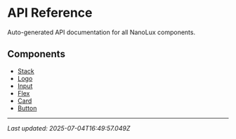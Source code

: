 # API Reference

Auto-generated API documentation for all NanoLux components.

## Components

- [Stack](./Stack.md)
- [Logo](./Logo.md)
- [Input](./Input.md)
- [Flex](./Flex.md)
- [Card](./Card.md)
- [Button](./Button.md)

---

*Last updated: 2025-07-04T16:49:57.049Z*
